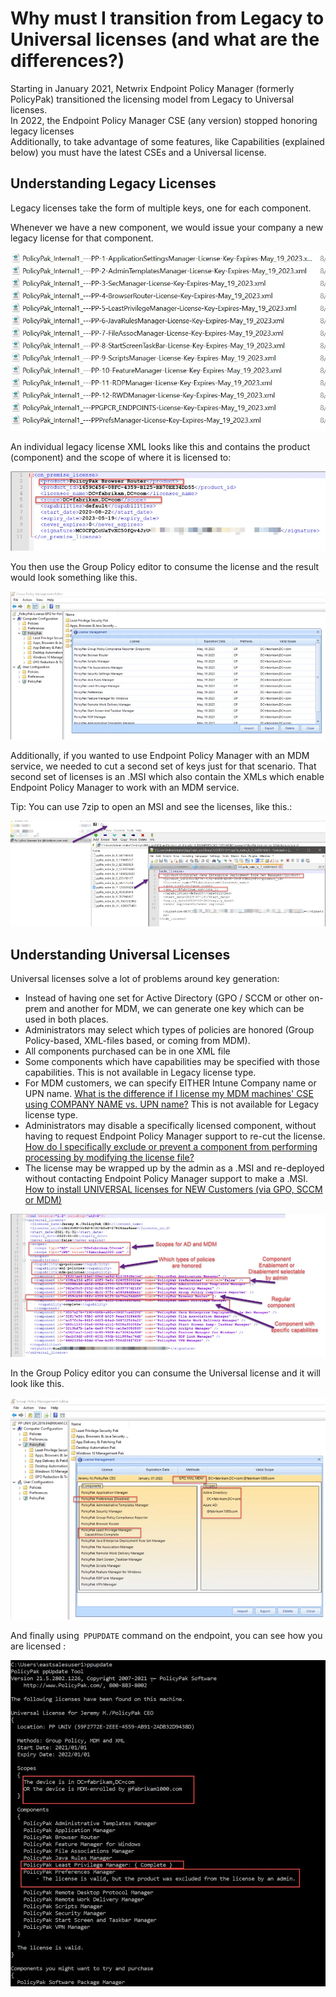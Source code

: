 # Why must I transition from Legacy to Universal licenses (and what are the differences?)

Starting in January 2021, Netwrix Endpoint Policy Manager (formerly PolicyPak) transitioned the
licensing model from Legacy to Universal licenses.  
In 2022, the Endpoint Policy Manager CSE (any version) stopped honoring legacy licenses  
Additionally, to take advantage of some features, like Capabilities (explained below) you must have
the latest CSEs and a Universal license.

## Understanding Legacy Licenses

Legacy licenses take the form of multiple keys, one for each component.

Whenever we have a new component, we would issue your company a new legacy license for that
component.

![861_1_hfkb-1130-img-01](../../../../static/img/product_docs/policypak/policypak/license/861_1_hfkb-1130-img-01.webp)

An individual legacy license XML looks like this and contains the product (component) and the scope
of where it is licensed to:

![861_2_hfkb-1130-img-02_950x238](../../../../static/img/product_docs/policypak/policypak/license/861_2_hfkb-1130-img-02_950x238.webp)

You then use the Group Policy editor to consume the license and the result would look something like
this.

![861_3_hfkb-1130-img-03_950x447](../../../../static/img/product_docs/policypak/policypak/license/861_3_hfkb-1130-img-03_950x447.webp)

Additionally, if you wanted to use Endpoint Policy Manager with an MDM service, we needed to cut a
second set of keys just for that scenario. That second set of licenses is an .MSI which also contain
the XMLs which enable Endpoint Policy Manager to work with an MDM service.

Tip: You can use 7zip to open an MSI and see the licenses, like this.:

![861_4_hfkb-1130-img-04_950x320](../../../../static/img/product_docs/policypak/policypak/license/861_4_hfkb-1130-img-04_950x320.webp)

## Understanding Universal Licenses

Universal licenses solve a lot of problems around key generation:

- Instead of having one set for Active Directory (GPO / SCCM or other on-prem and another for MDM,
  we can generate one key which can be used in both places.
- Administrators may select which types of policies are honored (Group Policy-based, XML-files
  based, or coming from MDM).
- All components purchased can be in one XML file
- Some components which have capabilities may be specified with those capabilities. This is not
  available in Legacy license type.
- For MDM customers, we can specify EITHER Intune Company name or UPN name.
  [What is the difference if I license my MDM machines' CSE using COMPANY NAME vs. UPN name?](mdm/name.md)
  This is not available for Legacy license type.
- Administrators may disable a specifically licensed component, without having to request Endpoint
  Policy Manager support to re-cut the license.
  [How do I specifically exclude or prevent a component from performing processing by modifying the license file?](unlicense/componentsexclude.md)
- The license may be wrapped up by the admin as a .MSI and re-deployed without contacting Endpoint
  Policy Manager support to make a .MSI.
  [How to install UNIVERSAL licenses for NEW Customers (via GPO, SCCM or MDM)](../video/license/installuniversal.md)

![861_5_hfkb-1130-img-05_950x431](../../../../static/img/product_docs/policypak/policypak/license/861_5_hfkb-1130-img-05_950x431.webp)

In the Group Policy editor you can consume the Universal license and it will look like this.

![861_6_hfkb-1130-img-06_950x670](../../../../static/img/product_docs/policypak/policypak/license/861_6_hfkb-1130-img-06_950x670.webp)

And finally using` PPUPDATE` command on the endpoint, you can see how you are licensed :

![861_7_hfkb-1130-img-07_950x984](../../../../static/img/product_docs/policypak/policypak/license/861_7_hfkb-1130-img-07_950x984.webp)
